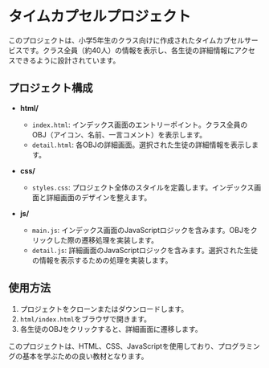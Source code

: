 # タイムカプセルプロジェクト

このプロジェクトは、小学5年生のクラス向けに作成されたタイムカプセルサービスです。クラス全員（約40人）の情報を表示し、各生徒の詳細情報にアクセスできるように設計されています。

## プロジェクト構成

- **html/**
  - `index.html`: インデックス画面のエントリーポイント。クラス全員のOBJ（アイコン、名前、一言コメント）を表示します。
  - `detail.html`: 各OBJの詳細画面。選択された生徒の詳細情報を表示します。

- **css/**
  - `styles.css`: プロジェクト全体のスタイルを定義します。インデックス画面と詳細画面のデザインを整えます。

- **js/**
  - `main.js`: インデックス画面のJavaScriptロジックを含みます。OBJをクリックした際の遷移処理を実装します。
  - `detail.js`: 詳細画面のJavaScriptロジックを含みます。選択された生徒の情報を表示するための処理を実装します。

## 使用方法

1. プロジェクトをクローンまたはダウンロードします。
2. `html/index.html`をブラウザで開きます。
3. 各生徒のOBJをクリックすると、詳細画面に遷移します。

このプロジェクトは、HTML、CSS、JavaScriptを使用しており、プログラミングの基本を学ぶための良い教材となります。